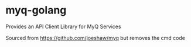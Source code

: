 # myq-golang
Provides an API Client Library for MyQ Services

Sourced from https://github.com/joeshaw/myq but removes the cmd code